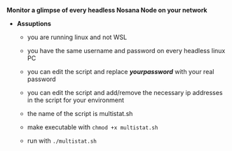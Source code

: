 **Monitor a glimpse of every headless Nosana Node on your network**
  
  
* **Assuptions**
  - you are running linux and not WSL
  - you have the same username and password on every headless linux PC
  - you can edit the script and replace ***yourpassword*** with your real password
  - you can edit the script and add/remove the necessary ip addresses in the script for your environment

  - the name of the script is multistat.sh
  - make executable with `chmod +x multistat.sh`
  - run with `./multistat.sh`
